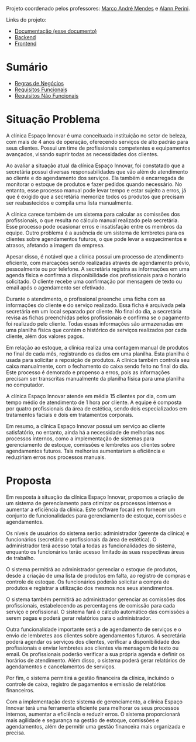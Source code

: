 
Projeto coordenado pelos professores: [Marco André Mendes](github.com/marcoandre) e [Alann Perini](https://github.com/AlannKPerini).

Links do projeto:

-   [Documentação (esse documento)](https://github.com/WedleySilva/espaco-innovar/tree/main/docs)
-   [Backend](https://github.com/WedleySilva/backend-innovar)
-   [Frontend](https://github.com/WedleySilva/frontend-innovar-react-native)

# Sumário
- [Regras de Negócios](https://github.com/WedleySilva/espaco-innovar/blob/main/docs/business-rules.md)
- [Requisitos Funcionais](https://github.com/WedleySilva/espaco-innovar/blob/main/docs/functional-requirements.md)
- [Requisitos Não Funcionais](https://github.com/WedleySilva/espaco-innovar/blob/main/docs/non-functional-requirements.md)

# Situação Problema

A clínica Espaço Innovar é uma conceituada instituição no setor de beleza, com mais de 4 anos de operação, oferecendo serviços de alto padrão para seus clientes. Possui um time de profissionais competentes e equipamentos avançados, visando suprir todas as necessidades dos clientes.

Ao avaliar a situação atual da clínica Espaço Innovar, foi constatado que a secretária possui diversas responsabilidades que vão além do atendimento ao cliente e do agendamento dos serviços. Ela também é encarregada de monitorar o estoque de produtos e fazer pedidos quando necessário. No entanto, esse processo manual pode levar tempo e estar sujeito a erros, já que é exigido que a secretária memorize todos os produtos que precisam ser reabastecidos e compila uma lista manualmente.

A clínica carece também de um sistema para calcular as comissões dos profissionais, o que resulta no cálculo manual realizado pela secretária. Esse processo pode ocasionar erros e insatisfação entre os membros da equipe. Outro problema é a ausência de um sistema de lembretes para os clientes sobre agendamentos futuros, o que pode levar a esquecimentos e atrasos, afetando a imagem da empresa.

Apesar disso, é notável que a clínica possui um processo de atendimento eficiente, com marcações sendo realizadas através de agendamento prévio, pessoalmente ou por telefone. A secretária registra as informações em uma agenda física e confirma a disponibilidade dos profissionais para o horário solicitado. O cliente recebe uma confirmação por mensagem de texto ou email após o agendamento ser efetivado.

Durante o atendimento, o profissional preenche uma ficha com as informações do cliente e do serviço realizado. Essa ficha é arquivada pela secretária em um local separado por cliente. No final do dia, a secretária revisa as fichas preenchidas pelos profissionais e confirma se o pagamento foi realizado pelo cliente. Todas essas informações são armazenadas em uma planilha física que contém o histórico de serviços realizados por cada cliente, além dos valores pagos.

Em relação ao estoque, a clínica realiza uma contagem manual de produtos no final de cada mês, registrando os dados em uma planilha. Esta planilha é usada para solicitar a reposição de produtos. A clínica também controla seu caixa manualmente, com o fechamento do caixa sendo feito no final do dia. Este processo é demorado e propenso a erros, pois as informações precisam ser transcritas manualmente da planilha física para uma planilha no computador.

A clínica Espaço Innovar atende em média 15 clientes por dia, com um tempo médio de atendimento de 1 hora por cliente. A equipe é composta por quatro profissionais da área de estética, sendo dois especializados em tratamentos faciais e dois em tratamentos corporais.

Em resumo, a clínica Espaço Innovar possui um serviço ao cliente satisfatório, no entanto, ainda há a necessidade de melhorias nos processos internos, como a implementação de sistemas para gerenciamento de estoque, comissões e lembretes aos clientes sobre agendamentos futuros. Tais melhorias aumentariam a eficiência e reduziriam erros nos processos manuais.

# Proposta

Em resposta à situação da clínica Espaço Innovar, propomos a criação de um sistema de gerenciamento para otimizar os processos internos e aumentar a eficiência da clínica. Este software focará em fornecer um conjunto de funcionalidades para gerenciamento de estoque, comissões e agendamentos.

Os níveis de usuários do sistema serão: administrador (gerente da clínica) e funcionários (secretária e profissionais da área de estética). O administrador terá acesso total a todas as funcionalidades do sistema, enquanto os funcionários terão acesso limitado às suas respectivas áreas de trabalho.

O sistema permitirá ao administrador gerenciar o estoque de produtos, desde a criação de uma lista de produtos em falta, ao registro de compras e controle de estoque. Os funcionários poderão solicitar a compra de produtos e registrar a utilização dos mesmos nos seus atendimentos.

O sistema também permitirá ao administrador gerenciar as comissões dos profissionais, estabelecendo as percentagens de comissão para cada serviço e profissional. O sistema fará o cálculo automático das comissões a serem pagas e poderá gerar relatórios para o administrador.

Outra funcionalidade importante será a de agendamento de serviços e o envio de lembretes aos clientes sobre agendamentos futuros. A secretária poderá agendar os serviços dos clientes, verificar a disponibilidade dos profissionais e enviar lembretes aos clientes via mensagem de texto ou email. Os profissionais poderão verificar a sua própria agenda e definir os horários de atendimento. Além disso, o sistema poderá gerar relatórios de agendamentos e cancelamentos de serviços.

Por fim, o sistema permitirá a gestão financeira da clínica, incluindo o controle de caixa, registro de pagamentos e emissão de relatórios financeiros.

Com a implementação deste sistema de gerenciamento, a clínica Espaço Innovar terá uma ferramenta eficiente para melhorar os seus processos internos, aumentar a eficiência e reduzir erros. O sistema proporcionará mais agilidade e segurança na gestão de estoque, comissões e agendamentos, além de permitir uma gestão financeira mais organizada e precisa.
